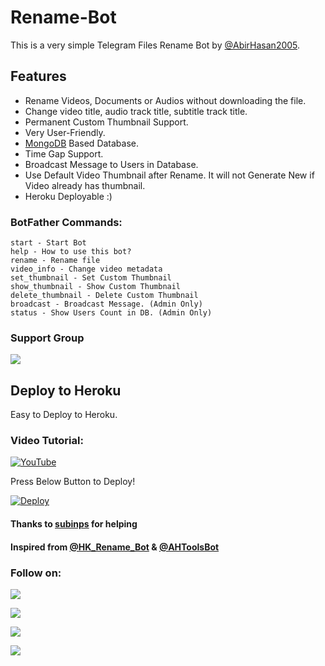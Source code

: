 # Rename-Bot
This is a very simple Telegram Files Rename Bot by [@AbirHasan2005](https://t.me/AbirHasan2005).

## Features
- Rename Videos, Documents or Audios without downloading the file.
- Change video title, audio track title, subtitle track title.
- Permanent Custom Thumbnail Support.
- Very User-Friendly.
- [MongoDB](https://mongodb.com) Based Database.
- Time Gap Support.
- Broadcast Message to Users in Database.
- Use Default Video Thumbnail after Rename. It will not Generate New if Video already has thumbnail.
- Heroku Deployable :)

### BotFather Commands:
```
start - Start Bot
help - How to use this bot?
rename - Rename file
video_info - Change video metadata
set_thumbnail - Set Custom Thumbnail
show_thumbnail - Show Custom Thumbnail
delete_thumbnail - Delete Custom Thumbnail
broadcast - Broadcast Message. (Admin Only)
status - Show Users Count in DB. (Admin Only)
```

### Support Group
<a href="https://t.me/JoinOT"><img src="https://img.shields.io/badge/Telegram-Join%20Telegram%20Group-blue.svg?logo=telegram"></a>

## Deploy to Heroku
Easy to Deploy to Heroku.

### Video Tutorial:
[![YouTube](https://img.shields.io/badge/YouTube-Video%20Tutorial-red?logo=youtube)](https://youtu.be/edcOa_cZWg4)


Press Below Button to Deploy!

[![Deploy](https://www.herokucdn.com/deploy/button.svg)](https://heroku.com/deploy?template=https://github.com/AiWABR/OLA-Bot)

#### Thanks to [subinps](https://github.com/subinps) for helping
#### Inspired from [@HK_Rename_Bot](https://t.me/HK_Rename_Bot) & [@AHToolsBot](https://t.me/AHToolsBot)

### Follow on:
<p align="left">
<a href="https://github.com/AbirHasan2005"><img src="https://img.shields.io/badge/GitHub-Follow%20on%20GitHub-inactive.svg?logo=github"></a>
</p>
<p align="left">
<a href="https://twitter.com/AbirHasan2005"><img src="https://img.shields.io/badge/Twitter-Follow%20on%20Twitter-informational.svg?logo=twitter"></a>
</p>
<p align="left">
<a href="https://facebook.com/AbirHasan2005"><img src="https://img.shields.io/badge/Facebook-Follow%20on%20Facebook-blue.svg?logo=facebook"></a>
</p>
<p align="left">
<a href="https://instagram.com/AbirHasan2005"><img src="https://img.shields.io/badge/Instagram-Follow%20on%20Instagram-important.svg?logo=instagram"></a>
</p>
